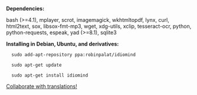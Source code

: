 



<b>Dependencies:</b>

bash (>=4.1), mplayer, scrot, imagemagick, wkhtmltopdf, lynx, curl, html2text, sox, libsox-fmt-mp3, wget, xdg-utils, xclip, tesseract-ocr, python, python-requests, espeak, yad  (>=8.1), sqlite3



<b>Installing in Debian, Ubuntu, and derivatives:</b>


      sudo add-apt-repository ppa:robinpalat/idiomind
      
      sudo apt-get update
      
      sudo apt-get install idiomind



<a href='https://poeditor.com/join/project/Nc2kc89iSY'>Collaborate with translations!</a>
